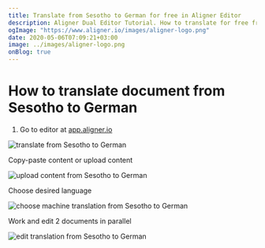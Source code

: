 ```yaml
---
title: Translate from Sesotho to German for free in Aligner Editor
description: Aligner Dual Editor Tutorial. How to translate for free from Sesotho to German. Aligner is multilingual document management platform. 
ogImage: "https://www.aligner.io/images/aligner-logo.png"
date: 2020-05-06T07:09:21+03:00
image: ../images/aligner-logo.png
onBlog: true
---
```


# How to translate document from Sesotho to German

1. Go to editor at [app.aligner.io](https://app.aligner.io "Aligner App web page")

![translate from Sesotho to German](../aligner-blank-editor.png "translate from Sesotho to German")

Copy-paste content or upload content

![upload content from Sesotho to German](../aligner-uploaded-document.png "upload content from Sesotho to German")

Choose desired language

![choose machine translation from Sesotho to German](../aligner-language-dropdown.png "choose machine translation from Sesotho to German")

Work and edit 2 documents in parallel

![edit translation from Sesotho to German](../aligner-double-sitded-editor.png "edit translation from Sesotho to German")

